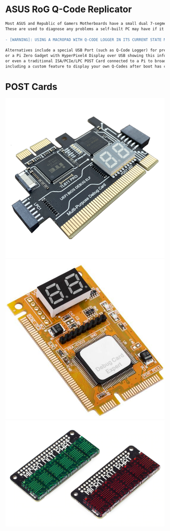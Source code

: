# ASUS RoG Q-Code Replicator
```diff
Most ASUS and Republic of Gamers Motherboards have a small dual 7-segment display or 2 to display BIOS Boot Codes.
These are used to diagnose any problems a self-built PC may have if it fails to start up correctly.

- [WARNING]: USING A MACROPAD WITH Q-CODE LOGGER IN ITS CURRENT STATE MAY CAUSE DATA LOSS TO YOUR MACROPAD'S CIRCUITPY DRIVE!

Alternatives include a special USB Port (such as Q-Code Logger) for presenting this information to an unbricked device
or a Pi Zero Gadget with HyperPixel4 Display over USB showing this information across its single USB cable with multiple protocols
or even a traditional ISA/PCIe/LPC POST Card connected to a Pi to broadcast live remote Q-Code displays to a Mobile App
including a custom feature to display your own Q-Codes after boot has completed
```
# POST Cards
![postcard](https://github.com/themindvirus/macropad/blob/archive/sketches/QCodeRoG/postcard1.png)
![postcard](https://github.com/themindvirus/macropad/blob/archive/sketches/QCodeRoG/postcard2.png)
![postcard](https://github.com/themindvirus/macropad/blob/archive/sketches/QCodeRoG/postcard3.png)

